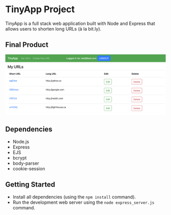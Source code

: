 # TinyApp Project

TinyApp is a full stack web application built with Node and Express that allows users to shorten long URLs (à la bit.ly).

## Final Product

!["Homepage"](https://github.com/sudofer/tinyapp/blob/master/docs/home_page.png?raw=true)

## Dependencies

- Node.js
- Express
- EJS
- bcrypt
- body-parser
- cookie-session

## Getting Started

- Install all dependencies (using the `npm install` command).
- Run the development web server using the `node express_server.js` command.
